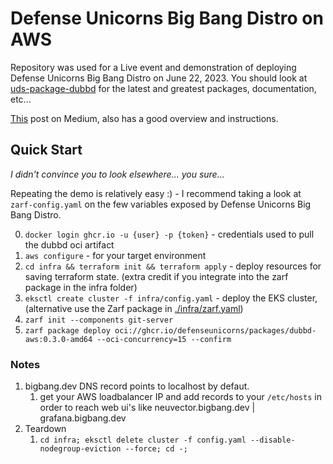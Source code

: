 # Defense Unicorns Big Bang Distro on AWS

Repository was used for a Live event and demonstration of deploying Defense Unicorns Big Bang Distro on June 22, 2023. You should look at [uds-package-dubbd](https://github.com/defenseunicorns/uds-package-dubbd) for the latest and greatest packages, documentation, etc...

[This](https://medium.com/defense-unicorns/defense-unicorns-big-bang-distribution-1276e6309718) post on Medium, also has a good overview and instructions.

## Quick Start
_I didn't convince you to look elsewhere... you sure..._

Repeating the demo is relatively easy :) - I recommend taking a look at `zarf-config.yaml` on the few variables exposed by Defense Unicorns Big Bang Distro.

0. `docker login ghcr.io -u {user} -p {token}` - credentials used to pull the dubbd oci artifact
1. `aws configure` - for your target environment
2. `cd infra && terraform init && terraform apply` - deploy resources for saving terraform state. (extra credit if you integrate into the zarf package in the infra folder)
3. `eksctl create cluster -f infra/config.yaml` - deploy the EKS cluster, (alternative use the Zarf package in [./infra/zarf.yaml](./infra/zarf.yaml))
4. `zarf init --components git-server`
5. `zarf package deploy oci://ghcr.io/defenseunicorns/packages/dubbd-aws:0.3.0-amd64 --oci-concurrency=15 --confirm`

### Notes

1. bigbang.dev DNS record points to localhost by defaut.
   1. get your AWS loadbalancer IP and add records to your `/etc/hosts` in order to reach web ui's like neuvector.bigbang.dev | grafana.bigbang.dev
2. Teardown
   1. `cd infra; eksctl delete cluster -f config.yaml --disable-nodegroup-eviction --force; cd -;`
